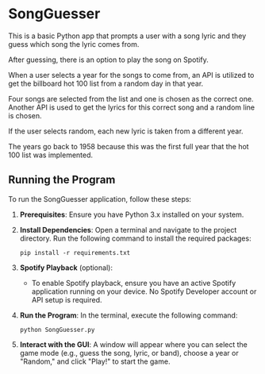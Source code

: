 # SongGuesser

This is a basic Python app that prompts a user with a song lyric and they guess which song the lyric comes from.

After guessing, there is an option to play the song on Spotify. 

When a user selects a year for the songs to come from, an API is utilized to get the billboard hot 100 list from a random day in that year.

Four songs are selected from the list and one is chosen as the correct one. Another API is used to get the lyrics for this correct song and a random line is chosen.

If the user selects random, each new lyric is taken from a different year.

The years go back to 1958 because this was the first full year that the hot 100 list was implemented.


## Running the Program

To run the SongGuesser application, follow these steps:

1. **Prerequisites**: Ensure you have Python 3.x installed on your system.
2. **Install Dependencies**: Open a terminal and navigate to the project directory. Run the following command to install the required packages:
   ```
   pip install -r requirements.txt
   ```
3. **Spotify Playback** (optional):
   - To enable Spotify playback, ensure you have an active Spotify application running on your device. No Spotify Developer account or API setup is required.
   
4. **Run the Program**: In the terminal, execute the following command:
   ```
   python SongGuesser.py
   ```
5. **Interact with the GUI**: A window will appear where you can select the game mode (e.g., guess the song, lyric, or band), choose a year or "Random," and click "Play!" to start the game.
